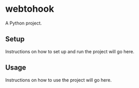 # webtohook

A Python project.

## Setup

Instructions on how to set up and run the project will go here.

## Usage

Instructions on how to use the project will go here.
